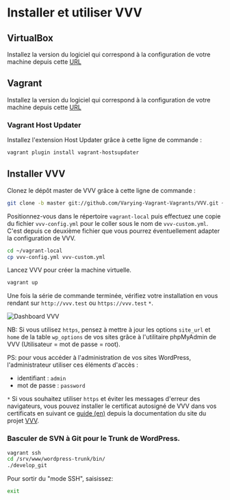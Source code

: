 # Installer et utiliser VVV

## VirtualBox

Installez la version du logiciel qui correspond à la configuration de votre machine depuis cette [URL](https://www.virtualbox.org/wiki/Downloads)

## Vagrant

Installez la version du logiciel qui correspond à la configuration de votre machine depuis cette [URL](https://www.vagrantup.com/downloads.html)

### Vagrant Host Updater

Installez l'extension Host Updater grâce à cette ligne de commande :

```bash
vagrant plugin install vagrant-hostsupdater
```

## Installer VVV

Clonez le dépôt master de VVV grâce à cette ligne de commande :

```bash
git clone -b master git://github.com/Varying-Vagrant-Vagrants/VVV.git ~/vagrant-local
```

Positionnez-vous dans le répertoire `vagrant-local` puis effectuez une copie du fichier `vvv-config.yml` pour le coller sous le nom de `vvv-custom.yml`. C'est depuis ce deuxième fichier que vous pourrez éventuellement adapter la configuration de VVV.

```bash
cd ~/vagrant-local
cp vvv-config.yml vvv-custom.yml
```

Lancez VVV pour créer la machine virtuelle.

```bash
vagrant up
```

Une fois la série de commande terminée, vérifiez votre installation en vous rendant sur `http://vvv.test` ou `https://vvv.test` `*`.

![Dashboard VVV](https://dl.dropboxusercontent.com/s/5w6x370wh1wc7w4/vvv.png)

NB: Si vous utilisez `https`, pensez à mettre à jour les options `site_url` et `home` de la table `wp_options` de vos sites grâce à l'utilitaire phpMyAdmin de VVV (Utilisateur = mot de passe = root).

PS:  pour vous accéder à l'administration de vos sites WordPress, l'administrateur utiliser ces éléments d'accès :

- identifiant  : `admin`
- mot de passe : `password`

`*` Si vous souhaitez utiliser `https` et éviter les messages d'erreur des navigateurs, vous pouvez installer le certificat autosigné de VVV dans vos certificats en suivant ce [guide (en)](https://varyingvagrantvagrants.org/docs/en-US/references/https/trusting-ca/) depuis la documentation du site du projet [VVV](https://varyingvagrantvagrants.org/).

### Basculer de SVN à Git pour le Trunk de WordPress.

```bash
vagrant ssh
cd /srv/www/wordpress-trunk/bin/
./develop_git
```
Pour sortir du "mode SSH", saisissez:  
```bash
exit
```
